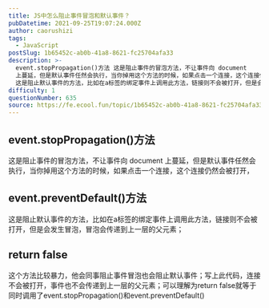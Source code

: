 ```yaml
---
title: JS中怎么阻止事件冒泡和默认事件？
pubDatetime: 2021-09-25T19:07:24.000Z
author: caorushizi
tags:
  - JavaScript
postSlug: 1b65452c-ab0b-41a8-8621-fc25704afa33
description: >-
  event.stopPropagation()方法 这是阻止事件的冒泡方法，不让事件向 document
  上蔓延，但是默认事件任然会执行，当你掉用这个方法的时候，如果点击一个连接，这个连接仍然会被打开， event.preventDefault()方法
  这是阻止默认事件的方法，比如在a标签的绑定事件上调用此方法，链接则不会被打开，但是会发生冒泡，冒泡会传递到上一层的父元素； return fals
difficulty: 1
questionNumber: 635
source: https://fe.ecool.fun/topic/1b65452c-ab0b-41a8-8621-fc25704afa33
---
```


## event.stopPropagation()方法

这是阻止事件的冒泡方法，不让事件向 document 上蔓延，但是默认事件任然会执行，当你掉用这个方法的时候，如果点击一个连接，这个连接仍然会被打开，

## event.preventDefault()方法

这是阻止默认事件的方法，比如在a标签的绑定事件上调用此方法，链接则不会被打开，但是会发生冒泡，冒泡会传递到上一层的父元素；

## return false

这个方法比较暴力，他会同事阻止事件冒泡也会阻止默认事件；写上此代码，连接不会被打开，事件也不会传递到上一层的父元素；可以理解为return false就等于同时调用了event.stopPropagation()和event.preventDefault()

